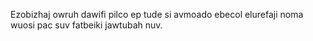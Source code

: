Ezobizhaj owruh dawifi pilco ep tude si avmoado ebecol elurefaji noma wuosi pac suv fatbeiki jawtubah nuv.